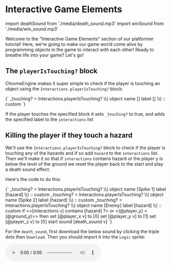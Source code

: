 # Interactive Game Elements

import deathSound from './media/death_sound.mp3'
import winSound from './media/win_sound.mp3'

Welcome to the "Interactive Game Elements" section of our platformer tutorial! Here, we're going to make our game world come alive by programming objects in the game to interact with each other! Ready to breathe life into your game? Let's go!

## The `playerIsTouching?` block

ChromeEngine makes it super simple to check if the player is touching an object using the  `Interactions.playerIsTouching?` block:

<ScratchBlocks>
{`
_touching? = Interactions.playerIsTouching? \\( object name  [] label  [] \\) :: custom
`}
</ScratchBlocks>

If the player touches the specified block it sets `_touching?` to true, and adds the specified label to the `interactions` list

## Killing the player if they touch a hazard

We'll use the `Interactions.playerIsTouching?` block to check if the player is touching any of the hazards and if so add `hazard` to the `ìnteractions` list. Then we'll make it so that if `interactions` contains hazard or the player y is below the level of the ground we reset the player back to the start and play a death sound effect.

Here's the code to do this:

<ScratchBlocks>
{`
_touching? = Interactions.playerIsTouching? \\( object name  [Spike 1] label  [hazard] \\) :: custom
_touching? = Interactions.playerIsTouching? \\( object name  [Spike 2] label  [hazard] \\) :: custom
_touching? = Interactions.playerIsTouching? \\( object name  [Enemy] label  [hazard] \\) :: custom
if <<[interactions v] contains [hazard] ?> or <(@player_y) < (@ground_y)>> then
    set [@player_x v] to [0]
    set [@player_y v] to [1]
    set [@player_z v] to [0] 
    start sound [death_sound v]
`}
</ScratchBlocks>

For the `death_sound`, first download the below sound by clicking the triple dots then `Download`. Then you should import it into the `Logic` sprite:

<audio src={deathSound} controls />


## Winning when touching the end platform
If the player is touching the end platform, we'll set a variable called `has_won?` to 1. We'll also must add the condition that `has_won?` must be 0, or they will repeatedly win the game! And again for dramatic effect lets play a happy sound. This time we directly use the `_touching?` variable instead of checking if the `interactions` list contains our label

<ScratchBlocks>
{`
_touching? = Interactions.playerIsTouching? \\( object name  [End] label  [] \\) :: custom
if <<(_touching?) = [1]> and <(has_won?) = [0]>> then
    set [has_won? v] to [1]
    start sound [win_sound v]
`}
</ScratchBlocks>

And again here's a sound byte for you to use for the `win_sound`:
<audio src={winSound} controls />

### Showing a win screen

Let's give the player a congratulatory message when they win! First make a costume titled `win_screen`in the `GUI` sprite and design your fantastic win message. Then just add the following to the `Game GUI()` script, in the `GUI` sprite, to show your message:

<ScratchBlocks>
{`
if <(has_won?) = [1]> then
    set size to [100] %
    go to x: [0] y: [0]
    switch costume to (win_screen v)
    stamp
`}
</ScratchBlocks>

This simply checks if we're in the `has_won` state and if so shows the win_screen.

## Congratulations!

And there you have it! Our platformer game is now Complete! We hope you enjoyed the tutorial and can't wait to see what you make with ChromeEngine!

(For more detailed information on object interactions in ChromeEngine, you can visit the guide [Object Interactions](/docs/user_docs/Interactions))

